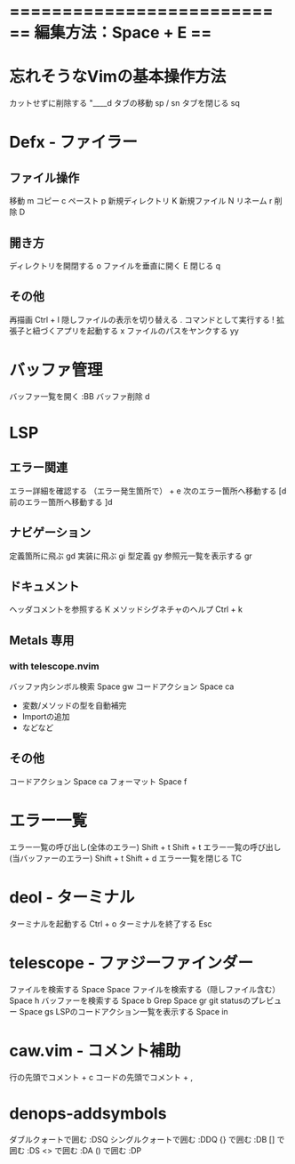 =========================
== 編集方法：Space + E ==
=========================

# 忘れそうなVimの基本操作方法
カットせずに削除する     "____d
タブの移動               sp / sn
タブを閉じる             sq

# Defx - ファイラー
## ファイル操作
移動                     m
コピー                   c
ペースト                 p
新規ディレクトリ         K
新規ファイル             N
リネーム                 r
削除                     D

## 開き方
ディレクトリを開閉する   o
ファイルを垂直に開く     E
閉じる                   q

## その他
再描画                           Ctrl + l
隠しファイルの表示を切り替える   .
コマンドとして実行する           !
拡張子と紐づくアプリを起動する   x
ファイルのパスをヤンクする       yy

# バッファ管理
バッファ一覧を開く           :BB
バッファ削除                 d

# LSP
## エラー関連
エラー詳細を確認する         （エラー発生箇所で）<Space> + e
次のエラー箇所へ移動する     [d
前のエラー箇所へ移動する     ]d

## ナビゲーション
定義箇所に飛ぶ               gd
実装に飛ぶ                   gi
型定義                       gy
参照元一覧を表示する         gr

## ドキュメント
ヘッダコメントを参照する     K
メソッドシグネチャのヘルプ   Ctrl + k

## Metals 専用
### with telescope.nvim
バッファ内シンボル検索       Space gw
コードアクション             Space ca
  - 変数/メソッドの型を自動補完
  - Importの追加
  - などなど

## その他
コードアクション             Space ca
フォーマット                 Space f

# エラー一覧
エラー一覧の呼び出し(全体のエラー)          Shift + t Shift + t
エラー一覧の呼び出し(当バッファーのエラー)  Shift + t Shift + d
エラー一覧を閉じる                          TC

# deol - ターミナル
ターミナルを起動する         Ctrl + o
ターミナルを終了する         Esc

# telescope - ファジーファインダー
ファイルを検索する                      Space Space
ファイルを検索する（隠しファイル含む）  Space h
バッファーを検索する                    Space b
Grep                                    Space gr
git statusのプレビュー                  Space gs
LSPのコードアクション一覧を表示する     Space in

# caw.vim - コメント補助
行の先頭でコメント           <Leader> + c
コードの先頭でコメント       <Leader> + ,

# denops-addsymbols
ダブルクォートで囲む         :DSQ
シングルクォートで囲む       :DDQ
{} で囲む                    :DB
[] で囲む                    :DS
<> で囲む                    :DA
() で囲む                    :DP
